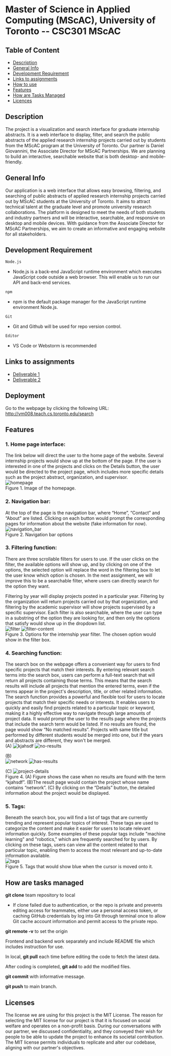 # Master of Science in Applied Computing (MScAC), University of Toronto -- CSC301 MScAC


## Table of Content
* [Description](#description)
* [General Info](#general-info)
* [Development Requirement](#development-requirement)
* [Links to assignments](#links-to-assignments)
* [How to use](*how-to-use)
* [Features](#features)
* [How are Tasks Managed](#how-are-tasks-managed)
* [Licences](#licenses)


## Description
The project is a visualization and search interface for graduate internship abstracts. It is a web interface to display, filter, and search the public abstracts of the applied research internship projects carried out by students from the MScAC program at the University of Toronto. Our partner is Daniel Giovannini, the Associate Director for MScAC Partnerships. We are planning to build an interactive, searchable website that is both desktop- and mobile-friendly.

## General Info 
Our application is a web interface that allows easy browsing, filtering, and searching of public abstracts of applied research internship projects carried out by MScAC students at the University of Toronto. It aims to attract technical talent at the graduate level and promote university research collaborations. The platform is designed to meet the needs of both students and industry partners and will be interactive, searchable, and responsive on desktop and mobile devices. With guidance from the Associate Director for MScAC Partnerships, we aim to create an informative and engaging website for all stakeholders.

## Development Requirement

``` sh
Node.js
``` 
- Node.js is a back-end JavaScript runtime environment which executes JavaScript code outside a web browser. This will enable us to run our API and back-end 
services.

``` sh
npm
``` 
- npm is the default package manager for the JavaScript runtime environment Node.js.
``` sh
Git
```
- Git and Github will be used for repo version control.

``` sh
Editor
```
- VS Code or Webstorm is recommended

## Links to assignments
* [Deliverable 1](https://github.com/csc301-2023-winter/project-10-daniel-t/tree/main/deliverable-1)
* [Deliverable 2](https://github.com/csc301-2023-winter/project-10-daniel-t/tree/main/deliverable-2)


## Deployment
Go to the webpage by clicking the following URL: http://vm008.teach.cs.toronto.edu/search

## Features 
### 1.	Home page interface: 
The link below will direct the user to the home page of the website. Several internship projects would show up at the bottom of the page. If the user is interested in one of the projects and clicks on the Details button, the user would be directed to the project page, which includes more specific details such as the project abstract, organization, and supervisor. 
<br>
![homepage](https://github.com/csc301-2023-winter/project-10-daniel-t/blob/main/deliverable-2/readme-images/homepage.png)
 <br>
Figure 1. Image of the homepage. 

### 2.	Navigation bar: 
At the top of the page is the navigation bar, where “Home”, “Contact” and “About” are listed. Clicking on each button would prompt the corresponding pages for information about the website (fake information for now).
<br>
 ![navigation_bar](https://github.com/csc301-2023-winter/project-10-daniel-t/blob/main/deliverable-2/readme-images/nav_bar.png) 
<br>
Figure 2. Navigation bar options
<br>
### 3.	Filtering function: 
There are three scrollable filters for users to use. If the user clicks on the filter, the available options will show up, and by clicking on one of the options, the selected option will replace the word in the filtering box to let the user know which option is chosen. In the next assignment, we will improve this to be a searchable filter, where users can directly search for the option they want. 

Filtering by year will display projects posted in a particular year. Filtering by the organization will return projects carried out by that organization, and filtering by the academic supervisor will show projects supervised by a specific supervisor. Each filter is also searchable, where the user can type in a substring of the option they are looking for, and then only the options that satisfy would show up in the dropdown list.
<br>
![filter](https://github.com/csc301-2023-winter/project-10-daniel-t/blob/main/deliverable-2/readme-images/filter.png)
![filter-content](https://github.com/csc301-2023-winter/project-10-daniel-t/blob/main/deliverable-2/readme-images/filter_content.png)
<br>
Figure 3. Options for the internship year filter. The chosen option would show in the filter box.

### 4.	Searching function: 
The search box on the webpage offers a convenient way for users to find specific projects that match their interests. By entering relevant search terms into the search box, users can perform a full-text search that will return all projects containing those terms. This means that the search results will include all projects that mention the entered terms, even if the terms appear in the project's description, title, or other related information. The search function provides a powerful and flexible tool for users to locate projects that match their specific needs or interests. It enables users to quickly and easily find projects related to a particular topic or keyword, making it a highly effective way to navigate through large amounts of project data. It would prompt the user to the results page where the projects that include the search term would be listed. If no results are found, the page would show “No matched results”. Projects with same title but performed by different students would be merged into one, but if the years and abstracts are different, they won't be merged.
<br>
(A) 
![kjahsdf](https://github.com/csc301-2023-winter/project-10-daniel-t/blob/main/deliverable-2/readme-images/non_exist_search.png)
![no-results](https://github.com/csc301-2023-winter/project-10-daniel-t/blob/main/deliverable-2/readme-images/no_results_found.png)
 <br>
 
(B)  
 ![network](https://github.com/csc301-2023-winter/project-10-daniel-t/blob/main/deliverable-2/readme-images/exist_search.png)
 ![has-results](https://github.com/csc301-2023-winter/project-10-daniel-t/blob/main/deliverable-2/readme-images/search_result.png)
<br>

(C)
![project-details](https://github.com/csc301-2023-winter/project-10-daniel-t/blob/main/deliverable-2/readme-images/project_detail.png)
 <br>
Figure 4. (A) Figure shows the case when no results are found with the term “kjahsdf”.
(B)The result page would contain the project whose name contains “network”. 
(C) By clicking on the “Details” button, the detailed information about the project would be displayed.

### 5.	Tags: 
Beneath the search box, you will find a list of tags that are currently trending and represent popular topics of interest. These tags are used to categorize the content and make it easier for users to locate relevant information quickly. Some examples of these popular tags include "machine learning" and "robotics," which are frequently searched for by users. By clicking on these tags, users can view all the content related to that particular topic, enabling them to access the most relevant and up-to-date information available.
<br>
![tags](https://github.com/csc301-2023-winter/project-10-daniel-t/blob/main/deliverable-2/readme-images/tags.png)
<br>
Figure 5. Tags that would show blue when the cursor is moved onto it.

## How are tasks managed
 
__**git clone**__ team repository to local
* If clone failed due to authentication, or the repo is private and prevents editing access for teammates, either use a personal access token, or caching GitHub credentials by log into Git through terminal once to allow Git cache account information and permit access to the private repo.

__**git remote -v**__ to set the origin

Frontend and backend work separately and include README file which includes instruction for use.

In local, __**git pull**__ each time before editing the code to fetch the latest data.

After coding is completed, __**git add**__ to add the modified files.

__**git commit**__ with informative message.

__**git push**__ to main branch.


## Licenses 
The license we are using for this project is the MIT License. The reason for selecting the MIT license for our project is that it is focused on social welfare and operates on a non-profit basis. During our conversations with our partner, we discussed confidentiality, and they conveyed their wish for people to be able to update the project to enhance its societal contribution. The MIT license permits individuals to replicate and alter our codebase, aligning with our partner's objectives.


